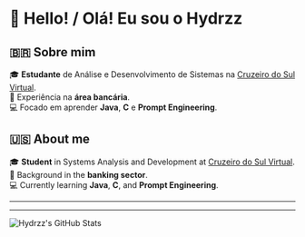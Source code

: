 # 👋 Hello! / Olá! Eu sou o Hydrzz

## 🇧🇷 Sobre mim
🎓 **Estudante** de Análise e Desenvolvimento de Sistemas na [Cruzeiro do Sul Virtual](https://www.cruzeirodosulvirtual.com.br/).  
🏦 Experiência na **área bancária**.  
💻 Focado em aprender **Java**, **C** e **Prompt Engineering**.  

## 🇺🇸 About me
🎓 **Student** in Systems Analysis and Development at [Cruzeiro do Sul Virtual](https://www.cruzeirodosulvirtual.com.br/).  
🏦 Background in the **banking sector**.  
💻 Currently learning **Java**, **C**, and **Prompt Engineering**.  

---

<!--
Feel free to add your social links or highlight any cool projects below!
Adicione seus links de redes sociais ou projetos favoritos abaixo!
-->

---

![Hydrzz's GitHub Stats](https://github-readme-stats.vercel.app/api?username=Hydrzz&show_icons=true&theme=radical)
